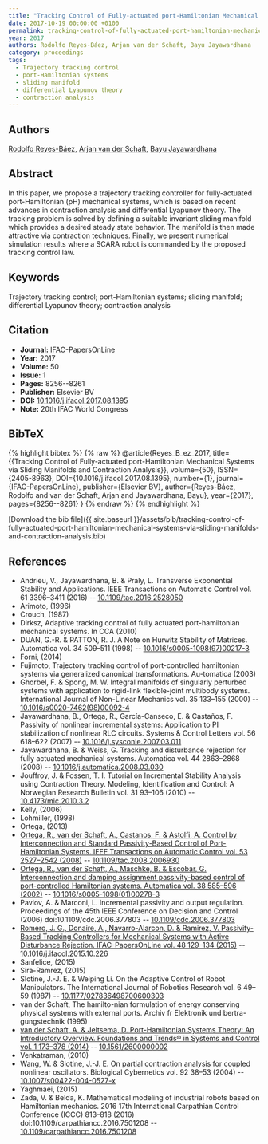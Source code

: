 ```yaml
---
title: "Tracking Control of Fully-actuated port-Hamiltonian Mechanical Systems via Sliding Manifolds and Contraction Analysis"
date: 2017-10-19 00:00:00 +0100
permalink: tracking-control-of-fully-actuated-port-hamiltonian-mechanical-systems-via-sliding-manifolds-and-contraction-analysis
year: 2017
authors: Rodolfo Reyes-Báez, Arjan van der Schaft, Bayu Jayawardhana
category: proceedings
tags:
  - Trajectory tracking control
  - port-Hamiltonian systems
  - sliding manifold
  - differential Lyapunov theory
  - contraction analysis
---
```

 
## Authors
[Rodolfo Reyes-Báez](authors/rodolfo-reyes-baez), [Arjan van der Schaft](authors/arjan-van-der-schaft), [Bayu Jayawardhana](authors/bayu-jayawardhana)
 
## Abstract
In this paper, we propose a trajectory tracking controller for fully-actuated port-Hamiltonian (pH) mechanical systems, which is based on recent advances in contraction analysis and differential Lyapunov theory. The tracking problem is solved by defining a suitable invariant sliding manifold which provides a desired steady state behavior. The manifold is then made attractive via contraction techniques. Finally, we present numerical simulation results where a SCARA robot is commanded by the proposed tracking control law.
 
## Keywords
Trajectory tracking control; port-Hamiltonian systems; sliding manifold; differential Lyapunov theory; contraction analysis
 
## Citation
- **Journal:** IFAC-PapersOnLine
- **Year:** 2017
- **Volume:** 50
- **Issue:** 1
- **Pages:** 8256--8261
- **Publisher:** Elsevier BV
- **DOI:** [10.1016/j.ifacol.2017.08.1395](https://doi.org/10.1016/j.ifacol.2017.08.1395)
- **Note:** 20th IFAC World Congress
 
## BibTeX
{% highlight bibtex %}
{% raw %}
@article{Reyes_B_ez_2017,
  title={{Tracking Control of Fully-actuated port-Hamiltonian Mechanical Systems via Sliding Manifolds and Contraction Analysis}},
  volume={50},
  ISSN={2405-8963},
  DOI={10.1016/j.ifacol.2017.08.1395},
  number={1},
  journal={IFAC-PapersOnLine},
  publisher={Elsevier BV},
  author={Reyes-Báez, Rodolfo and van der Schaft, Arjan and Jayawardhana, Bayu},
  year={2017},
  pages={8256--8261}
}
{% endraw %}
{% endhighlight %}
 
[Download the bib file]({{ site.baseurl }}/assets/bib/tracking-control-of-fully-actuated-port-hamiltonian-mechanical-systems-via-sliding-manifolds-and-contraction-analysis.bib)
 
## References
- Andrieu, V., Jayawardhana, B. & Praly, L. Transverse Exponential Stability and Applications. IEEE Transactions on Automatic Control vol. 61 3396–3411 (2016) -- [10.1109/tac.2016.2528050](https://doi.org/10.1109/tac.2016.2528050)
- Arimoto, (1996)
- Crouch, (1987)
- Dirksz, Adaptive tracking control of fully actuated port-hamiltonian mechanical systems. In CCA (2010)
- DUAN, G.-R. & PATTON, R. J. A Note on Hurwitz Stability of Matrices. Automatica vol. 34 509–511 (1998) -- [10.1016/s0005-1098(97)00217-3](https://doi.org/10.1016/s0005-1098(97)00217-3)
- Forni, (2014)
- Fujimoto, Trajectory tracking control of port-controlled hamiltonian systems via generalized canonical transformations. Au-tomatica (2003)
- Ghorbel, F. & Spong, M. W. Integral manifolds of singularly perturbed systems with application to rigid-link flexible-joint multibody systems. International Journal of Non-Linear Mechanics vol. 35 133–155 (2000) -- [10.1016/s0020-7462(98)00092-4](https://doi.org/10.1016/s0020-7462(98)00092-4)
- Jayawardhana, B., Ortega, R., García-Canseco, E. & Castaños, F. Passivity of nonlinear incremental systems: Application to PI stabilization of nonlinear RLC circuits. Systems &amp; Control Letters vol. 56 618–622 (2007) -- [10.1016/j.sysconle.2007.03.011](https://doi.org/10.1016/j.sysconle.2007.03.011)
- Jayawardhana, B. & Weiss, G. Tracking and disturbance rejection for fully actuated mechanical systems. Automatica vol. 44 2863–2868 (2008) -- [10.1016/j.automatica.2008.03.030](https://doi.org/10.1016/j.automatica.2008.03.030)
- Jouffroy, J. & Fossen, T. I. Tutorial on Incremental Stability Analysis using Contraction Theory. Modeling, Identification and Control: A Norwegian Research Bulletin vol. 31 93–106 (2010) -- [10.4173/mic.2010.3.2](https://doi.org/10.4173/mic.2010.3.2)
- Kelly, (2006)
- Lohmiller, (1998)
- Ortega, (2013)
- [Ortega, R., van der Schaft, A., Castanos, F. & Astolfi, A. Control by Interconnection and Standard Passivity-Based Control of Port-Hamiltonian Systems. IEEE Transactions on Automatic Control vol. 53 2527–2542 (2008)](control-by-interconnection-and-standard-passivity-based-control-of-port-hamiltonian-systems) -- [10.1109/tac.2008.2006930](https://doi.org/10.1109/tac.2008.2006930)
- [Ortega, R., van der Schaft, A., Maschke, B. & Escobar, G. Interconnection and damping assignment passivity-based control of port-controlled Hamiltonian systems. Automatica vol. 38 585–596 (2002)](interconnection-and-damping-assignment-passivity-based-control-of-port-controlled-hamiltonian-systems) -- [10.1016/s0005-1098(01)00278-3](https://doi.org/10.1016/s0005-1098(01)00278-3)
- Pavlov, A. & Marconi, L. Incremental passivity and output regulation. Proceedings of the 45th IEEE Conference on Decision and Control (2006) doi:10.1109/cdc.2006.377803 -- [10.1109/cdc.2006.377803](https://doi.org/10.1109/cdc.2006.377803)
- [Romero, J. G., Donaire, A., Navarro-Alarcon, D. & Ramirez, V. Passivity-Based Tracking Controllers for Mechanical Systems with Active Disturbance Rejection. IFAC-PapersOnLine vol. 48 129–134 (2015)](passivity-based-tracking-controllers-for-mechanical-systems-with-active-disturbance-rejection) -- [10.1016/j.ifacol.2015.10.226](https://doi.org/10.1016/j.ifacol.2015.10.226)
- Sanfelice, (2015)
- Sira-Ramrez, (2015)
- Slotine, J.-J. E. & Weiping Li. On the Adaptive Control of Robot Manipulators. The International Journal of Robotics Research vol. 6 49–59 (1987) -- [10.1177/027836498700600303](https://doi.org/10.1177/027836498700600303)
- van der Schaft, The hamilto-nian formulation of energy conserving physical systems with external ports. Archiv fr Elektronik und bertra-gungstechnik (1995)
- [van der Schaft, A. & Jeltsema, D. Port-Hamiltonian Systems Theory: An Introductory Overview. Foundations and Trends® in Systems and Control vol. 1 173–378 (2014)](port-hamiltonian-systems-theory-an-introductory-overview) -- [10.1561/2600000002](https://doi.org/10.1561/2600000002)
- Venkatraman, (2010)
- Wang, W. & Slotine, J.-J. E. On partial contraction analysis for coupled nonlinear oscillators. Biological Cybernetics vol. 92 38–53 (2004) -- [10.1007/s00422-004-0527-x](https://doi.org/10.1007/s00422-004-0527-x)
- Yaghmaei, (2015)
- Zada, V. & Belda, K. Mathematical modeling of industrial robots based on Hamiltonian mechanics. 2016 17th International Carpathian Control Conference (ICCC) 813–818 (2016) doi:10.1109/carpathiancc.2016.7501208 -- [10.1109/carpathiancc.2016.7501208](https://doi.org/10.1109/carpathiancc.2016.7501208)


